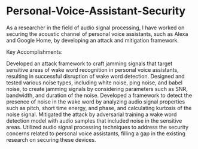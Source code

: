 # Personal-Voice-Assistant-Security
As a researcher in the field of audio signal processing, I have worked on securing the acoustic channel of personal voice assistants, such as Alexa and Google Home, by developing an attack and mitigation framework.

Key Accomplishments:

Developed an attack framework to craft jamming signals that target sensitive areas of wake word recognition in personal voice assistants, resulting in successful disruption of wake word detection.
Designed and tested various noise types, including white noise, ping noise, and babel noise, to create jamming signals by considering parameters such as SNR, bandwidth, and duration of the noise.
Developed a framework to detect the presence of noise in the wake word by analyzing audio signal properties such as pitch, short time energy, and phase, and calculating kurtosis of the noise signal.
Mitigated the attack by adversarial training a wake word detection model with audio samples that included noise in the sensitive areas.
Utilized audio signal processing techniques to address the security concerns related to personal voice assistants, filling a gap in the existing research on securing these devices.
